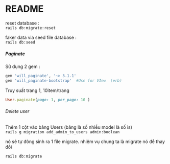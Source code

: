 # README

reset database : <br>
```rails db:migrate:reset ``` <br>

faker data via seed file database : <br>
```rails db:seed ``` <br>

##### Paginate
Sử dụng 2 gem :  <br>
``` ruby
gem 'will_paginate', '~> 3.1.1'
gem 'will_paginate-bootstrap'  #Use for VIew  (erb)
```

Truy suất trang 1, 10item/trang
``` ruby
User.paginate(page: 1, per_page: 10 )
```

###### Delete user

Thêm 1 cột vào bảng Users (bảng là số nhiều model là số is) <br>
``` rails g migration add_admin_to_users admin:boolean ```
<br>

nó sẽ tự đông sinh ra 1 file migrate. nhiệm vụ chung ta là migrate nó để thay đổi 
<br>

``` rails db:migrate ```